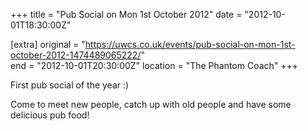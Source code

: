 +++
title = "Pub Social on Mon 1st October 2012"
date = "2012-10-01T18:30:00Z"

[extra]
original = "https://uwcs.co.uk/events/pub-social-on-mon-1st-october-2012-1474489065222/"    
end = "2012-10-01T20:30:00Z"
location = "The Phantom Coach"
+++

First pub social of the year :)

Come to meet new people, catch up with old people and have some delicious pub food\!


